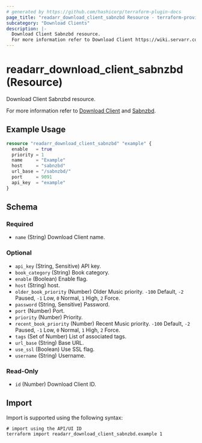 ```yaml
---
# generated by https://github.com/hashicorp/terraform-plugin-docs
page_title: "readarr_download_client_sabnzbd Resource - terraform-provider-readarr"
subcategory: "Download Clients"
description: |-
  Download Client Sabnzbd resource.
  For more information refer to Download Client https://wiki.servarr.com/readarr/settings#download-clients and Sabnzbd https://wiki.servarr.com/readarr/supported#sabnzbd.
---
```


# readarr_download_client_sabnzbd (Resource)

<!-- subcategory:Download Clients -->Download Client Sabnzbd resource.
For more information refer to [Download Client](https://wiki.servarr.com/readarr/settings#download-clients) and [Sabnzbd](https://wiki.servarr.com/readarr/supported#sabnzbd).

## Example Usage

```terraform
resource "readarr_download_client_sabnzbd" "example" {
  enable   = true
  priority = 1
  name     = "Example"
  host     = "sabnzbd"
  url_base = "/sabnzbd/"
  port     = 9091
  api_key  = "example"
}
```

<!-- schema generated by tfplugindocs -->
## Schema

### Required

- `name` (String) Download Client name.

### Optional

- `api_key` (String, Sensitive) API key.
- `book_category` (String) Book category.
- `enable` (Boolean) Enable flag.
- `host` (String) host.
- `older_book_priority` (Number) Older Music priority. `-100` Default, `-2` Paused, `-1` Low, `0` Normal, `1` High, `2` Force.
- `password` (String, Sensitive) Password.
- `port` (Number) Port.
- `priority` (Number) Priority.
- `recent_book_priority` (Number) Recent Music priority. `-100` Default, `-2` Paused, `-1` Low, `0` Normal, `1` High, `2` Force.
- `tags` (Set of Number) List of associated tags.
- `url_base` (String) Base URL.
- `use_ssl` (Boolean) Use SSL flag.
- `username` (String) Username.

### Read-Only

- `id` (Number) Download Client ID.

## Import

Import is supported using the following syntax:

```shell
# import using the API/UI ID
terraform import readarr_download_client_sabnzbd.example 1
```
